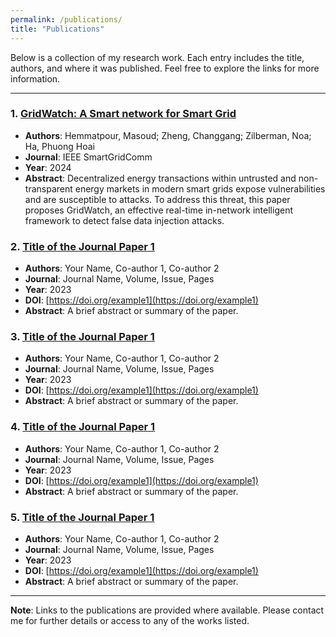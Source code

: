```yaml
---
permalink: /publications/
title: "Publications"
---
```

Below is a collection of my research work. Each entry includes the title, authors, and where it was published. Feel free to explore the links for more information.

---


### 1. **[GridWatch: A Smart network for Smart Grid](https://ora.ox.ac.uk/objects/uuid:cae1d460-3da1-4a5e-940e-05eb147a061c/files/svx021g97w)**
   - **Authors**: Hemmatpour, Masoud; Zheng, Changgang; Zilberman, Noa; Ha, Phuong Hoai
   - **Journal**: IEEE SmartGridComm
   - **Year**: 2024
   - **Abstract**:  Decentralized energy transactions within untrusted and non-transparent energy markets in modern smart grids expose vulnerabilities and are susceptible to attacks. To address this threat, this paper proposes GridWatch, an effective real-time in-network intelligent framework to detect false data injection attacks.

### 2. **[Title of the Journal Paper 1](https://example.com/link-to-paper)**
   - **Authors**: Your Name, Co-author 1, Co-author 2
   - **Journal**: Journal Name, Volume, Issue, Pages
   - **Year**: 2023
   - **DOI**: [https://doi.org/example1](https://doi.org/example1)
   - **Abstract**: A brief abstract or summary of the paper.

### 3. **[Title of the Journal Paper 1](https://example.com/link-to-paper)**
   - **Authors**: Your Name, Co-author 1, Co-author 2
   - **Journal**: Journal Name, Volume, Issue, Pages
   - **Year**: 2023
   - **DOI**: [https://doi.org/example1](https://doi.org/example1)
   - **Abstract**: A brief abstract or summary of the paper.

### 4. **[Title of the Journal Paper 1](https://example.com/link-to-paper)**
   - **Authors**: Your Name, Co-author 1, Co-author 2
   - **Journal**: Journal Name, Volume, Issue, Pages
   - **Year**: 2023
   - **DOI**: [https://doi.org/example1](https://doi.org/example1)
   - **Abstract**: A brief abstract or summary of the paper.

### 5. **[Title of the Journal Paper 1](https://example.com/link-to-paper)**
   - **Authors**: Your Name, Co-author 1, Co-author 2
   - **Journal**: Journal Name, Volume, Issue, Pages
   - **Year**: 2023
   - **DOI**: [https://doi.org/example1](https://doi.org/example1)
   - **Abstract**: A brief abstract or summary of the paper.



---

**Note**: Links to the publications are provided where available. Please contact me for further details or access to any of the works listed.


